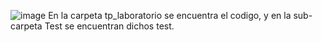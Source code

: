 ![image](https://github.com/franmux01/TP2-Lab4/assets/80111997/6f2ca122-7527-40b1-b518-a0312d5afbdb)
En la carpeta tp_laboratorio se encuentra el codigo, y en la sub-carpeta Test se encuentran dichos test.
